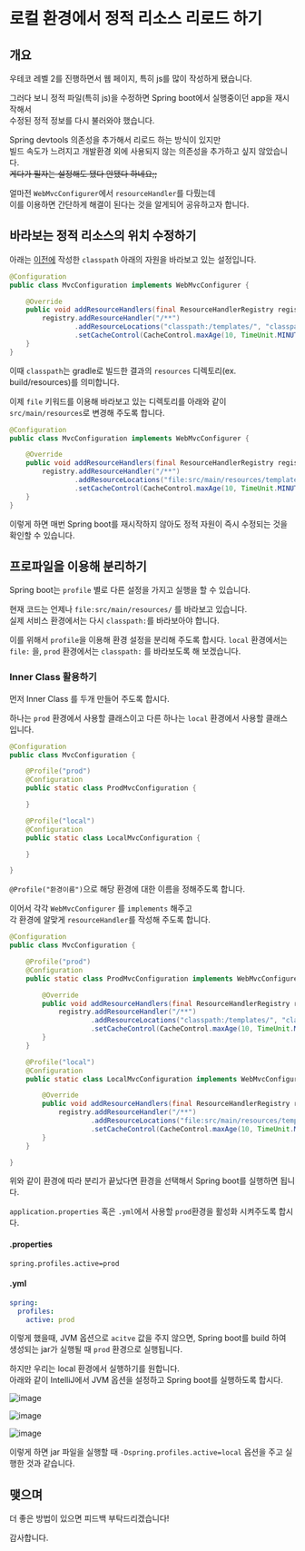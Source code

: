 # 로컬 환경에서 정적 리소스 리로드 하기

## 개요

우테코 레벨 2를 진행하면서 웹 페이지, 특히 js를 많이 작성하게 됐습니다.

그러다 보니 정적 파일(특히 js)을 수정하면 Spring boot에서 실행중이던 app을 재시작해서  
수정된 정적 정보를 다시 불러와야 했습니다.

Spring devtools 의존성을 추가해서 리로드 하는 방식이 있지만  
빌드 속도가 느려지고 개발환경 외에 사용되지 않는 의존성을 추가하고 싶지 않았습니다.  
~~게다가 필자는 설정해도 됐다 안됐다 하네요;;~~

얼마전 `WebMvcConfigurer`에서 `resourceHandler`를 다뤘는데  
이를 이용하면 간단하게 해결이 된다는 것을 알게되어 공유하고자 합니다.

## 바라보는 정적 리소스의 위치 수정하기

아래는 [이전에](https://github.com/pci2676/post-for-blog/blob/master/SpringPost/resourcehandler/README.md) 작성한 `classpath` 아래의 자원을 바라보고 있는 설정입니다.  

```java
@Configuration
public class MvcConfiguration implements WebMvcConfigurer {

    @Override
    public void addResourceHandlers(final ResourceHandlerRegistry registry) {
        registry.addResourceHandler("/**")
                .addResourceLocations("classpath:/templates/", "classpath:/static/")
                .setCacheControl(CacheControl.maxAge(10, TimeUnit.MINUTES));
    }
}

```

이때 `classpath`는 gradle로 빌드한 결과의 `resources` 디렉토리(ex. build/resources)를 의미합니다.

이제 `file` 키워드를 이용해 바라보고 있는 디렉토리를 아래와 같이 `src/main/resources`로 변경해 주도록 합니다.

```java
@Configuration
public class MvcConfiguration implements WebMvcConfigurer {

    @Override
    public void addResourceHandlers(final ResourceHandlerRegistry registry) {
        registry.addResourceHandler("/**")
                .addResourceLocations("file:src/main/resources/templates/", "file:src/main/resources/static/")
                .setCacheControl(CacheControl.maxAge(10, TimeUnit.MINUTES));
    }
}
```

이렇게 하면 매번 Spring boot를 재시작하지 않아도 정적 자원이 즉시 수정되는 것을 확인할 수 있습니다.

## 프로파일을 이용해 분리하기

Spring boot는 `profile` 별로 다른 설정을 가지고 실행을 할 수 있습니다.

현재 코드는 언제나 `file:src/main/resources/` 를 바라보고 있습니다.  
실제 서비스 환경에서는 다시 `classpath:`를 바라보아야 합니다.

이를 위해서 `profile`을 이용해 환경 설정을 분리해 주도록 합시다.
 `local` 환경에서는 `file:` 을, `prod` 환경에서는 `classpath:` 를 바라보도록 해 보겠습니다. 

### Inner Class 활용하기

먼저 Inner Class 를 두개 만들어 주도록 합시다.

하나는 `prod` 환경에서 사용할 클래스이고 다른 하나는 `local` 환경에서 사용할 클래스 입니다.

```java
@Configuration
public class MvcConfiguration {

    @Profile("prod")
    @Configuration
    public static class ProdMvcConfiguration {

    }

    @Profile("local")
    @Configuration
    public static class LocalMvcConfiguration {

    }

}
```

`@Profile("환경이름")`으로 해당 환경에 대한 이름을 정해주도록 합니다.

이어서 각각 `WebMvcConfigurer` 를 `implements` 해주고  
각 환경에 알맞게 `resourceHandler`를 작성해 주도록 합니다.

```java
@Configuration
public class MvcConfiguration {

    @Profile("prod")
    @Configuration
    public static class ProdMvcConfiguration implements WebMvcConfigurer {

        @Override
        public void addResourceHandlers(final ResourceHandlerRegistry registry) {
            registry.addResourceHandler("/**")
                    .addResourceLocations("classpath:/templates/", "classpath:/static/")
                    .setCacheControl(CacheControl.maxAge(10, TimeUnit.MINUTES));
        }
    }

    @Profile("local")
    @Configuration
    public static class LocalMvcConfiguration implements WebMvcConfigurer {

        @Override
        public void addResourceHandlers(final ResourceHandlerRegistry registry) {
            registry.addResourceHandler("/**")
                    .addResourceLocations("file:src/main/resources/templates/", "file:src/main/resources/static/")
                    .setCacheControl(CacheControl.maxAge(10, TimeUnit.MINUTES));
        }
    }

}
```

위와 같이 환경에 따라 분리가 끝났다면 환경을 선택해서 Spring boot를 실행하면 됩니다.

`application.properties` 혹은 `.yml`에서 사용할 `prod`환경을 활성화 시켜주도록 합시다.

#### .properties

```properties
spring.profiles.active=prod
```

#### .yml

```yml
spring:
  profiles:
    active: prod
```

이렇게 했을때, JVM 옵션으로 `acitve` 값을 주지 않으면, Spring boot를 build 하여 생성되는 jar가 실행될 때 `prod` 환경으로 실행됩니다.

하지만 우리는 local 환경에서 실행하기를 원합니다.  
아래와 같이 IntelliJ에서 JVM 옵션을 설정하고 Spring boot를 실행하도록 합시다.

![image](https://user-images.githubusercontent.com/13347548/82581258-41090d00-9bcb-11ea-9278-78b90aefe4f7.png)

![image](https://user-images.githubusercontent.com/13347548/82581302-59792780-9bcb-11ea-8a3f-e4fadac46768.png)

![image](https://user-images.githubusercontent.com/13347548/82581351-6e55bb00-9bcb-11ea-953e-bfcd9e7f5724.png)

이렇게 하면 jar 파일을 실행할 때 `-Dspring.profiles.active=local` 옵션을 주고 실행한 것과 같습니다.

## 맺으며

더 좋은 방법이 있으면 피드백 부탁드리겠습니다!

감사합니다.
